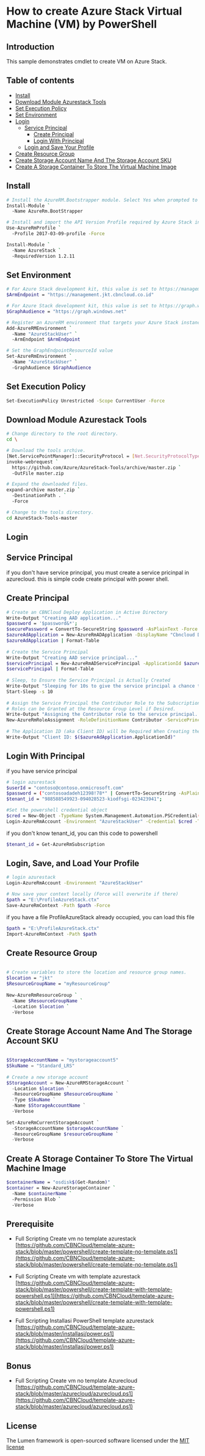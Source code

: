 # How to create Azure Stack Virtual Machine (VM) by PowerShell

## Introduction
This sample demonstrates cmdlet to create VM on Azure Stack.

## Table of contents

<!--ts-->
   * [Install](#install)
   * [Download Module Azurestack Tools](#download-module-azurestack-tools)
   * [Set Execution Policy](#set-execution-policy)
   * [Set Environment](#set-environment)
   * [Login](#login)
      * [Service Principal](#service-principal)
         * [Create Principal](#create-principal)
         * [Login With Principal](#login-with-principal)
      * [Login and Save Your Profile](#service-principal)
   * [Create Resource Group](#create-resource-group)
   * [Create Storage Account Name And The Storage Account SKU](#create-storage-account-name-and-the-storage-account-sku)
   * [Create A Storage Container To Store The Virtual Machine Image](#create-storage-account-name-and-the-storage-account-sku)
<!--te-->

## Install

```bash
# Install the AzureRM.Bootstrapper module. Select Yes when prompted to install NuGet 
Install-Module `
  -Name AzureRm.BootStrapper

# Install and import the API Version Profile required by Azure Stack into the current PowerShell session.
Use-AzureRmProfile `
  -Profile 2017-03-09-profile -Force

Install-Module `
  -Name AzureStack `
  -RequiredVersion 1.2.11
```

## Set Environment

```bash
# For Azure Stack development kit, this value is set to https://management.local.azurestack.external. To get this value for Azure Stack integrated systems, contact your service provider.
$ArmEndpoint = "https://management.jkt.cbncloud.co.id"

# For Azure Stack development kit, this value is set to https://graph.windows.net/. To get this value for Azure Stack integrated systems, contact your service provider.
$GraphAudience = "https://graph.windows.net"

# Register an AzureRM environment that targets your Azure Stack instance
Add-AzureRMEnvironment `
  -Name "AzureStackUser" `
  -ArmEndpoint $ArmEndpoint

# Set the GraphEndpointResourceId value
Set-AzureRmEnvironment `
  -Name "AzureStackUser" `
  -GraphAudience $GraphAudience
```

## Set Execution Policy

```bash
Set-ExecutionPolicy Unrestricted -Scope CurrentUser -Force
```

## Download Module Azurestack Tools

```bash
# Change directory to the root directory. 
cd \

# Download the tools archive.
[Net.ServicePointManager]::SecurityProtocol = [Net.SecurityProtocolType]::Tls12 
invoke-webrequest `
  https://github.com/Azure/AzureStack-Tools/archive/master.zip `
  -OutFile master.zip

# Expand the downloaded files.
expand-archive master.zip `
  -DestinationPath . `
  -Force

# Change to the tools directory.
cd AzureStack-Tools-master
```
## Login

## Service Principal

if you don't have service principal, you must create a service pricinpal in azurecloud. this is simple code create principal with power shell.

## Create Principal
```bash
# Create an CBNCloud Deploy Application in Active Directory
Write-Output "Creating AAD application..."
$password = '$password&*';
$securePassword = ConvertTo-SecureString $password -AsPlainText -Force
$azureAdApplication = New-AzureRmADApplication -DisplayName "Cbncloud Deploy" -HomePage "https://www.cbncloud.co.id" -IdentifierUris "https://www.cbncloud.co.id" -Password $securePassword
$azureAdApplication | Format-Table
 
# Create the Service Principal
Write-Output "Creating AAD service principal..."
$servicePrincipal = New-AzureRmADServicePrincipal -ApplicationId $azureAdApplication.ApplicationId
$servicePrincipal | Format-Table
 
# Sleep, to Ensure the Service Principal is Actually Created
Write-Output "Sleeping for 10s to give the service principal a chance to finish creating..."
Start-Sleep -s 10
 
# Assign the Service Principal the Contributor Role to the Subscription.
# Roles can be Granted at the Resource Group Level if Desired.
Write-Output "Assigning the Contributor role to the service principal..."
New-AzureRmRoleAssignment -RoleDefinitionName Contributor -ServicePrincipalName $azureAdApplication.ApplicationId
 
# The Application ID (aka Client ID) will be Required When Creating the Account in CBNCloud Deploy
Write-Output "Client ID: $($azureAdApplication.ApplicationId)"
```

## Login With Principal
if you have service principal

```bash 
# login azurestack
$userId = "contoso@contoso.onmicrosoft.com"
$password = ("contosoadadeh12398!78*" | ConvertTo-SecureString -AsPlainText -Force)
$tenant_id = "988588549923-094028523-kiodfsgi-023423941";

#Set the powershell credential object
$cred = New-Object -TypeName System.Management.Automation.PSCredential($userId ,$password)
Login-AzureRmAccount -Environment "AzureStackUser" -Credential $cred -TenantId $tenant_id
```

if you don't know tenant_id, you can this code to powershell 
```bash
$tenant_id = Get-AzureRmSubscription
```

## Login, Save, and Load Your Profile
```bash
# login azurestack
Login-AzureRmAccount -Environment "AzureStackUser"

# Now save your context locally (Force will overwrite if there)
$path = "E:\ProfileAzureStack.ctx"
Save-AzureRmContext -Path $path -Force
```

if you have a file ProfileAzureStack already occupied, you can load this file
```bash 
$path = "E:\ProfileAzureStack.ctx"
Import-AzureRmContext -Path $path
```
## Create Resource Group

```bash

# Create variables to store the location and resource group names.
$location = "jkt"
$ResourceGroupName = "myResourceGroup"
 
New-AzureRmResourceGroup `
  -Name $ResourceGroupName `
  -Location $location `
  -Verbose

```

## Create Storage Account Name And The Storage Account SKU

```ps1

$StorageAccountName = "mystorageaccount5"
$SkuName = "Standard_LRS"
 
# Create a new storage account
$StorageAccount = New-AzureRMStorageAccount `
  -Location $location `
  -ResourceGroupName $ResourceGroupName `
  -Type $SkuName `
  -Name $StorageAccountName `
  -Verbose
 
Set-AzureRmCurrentStorageAccount `
  -StorageAccountName $storageAccountName `
  -ResourceGroupName $resourceGroupName `
  -Verbose
```

## Create A Storage Container To Store The Virtual Machine Image
```bash
$containerName = "osdisk$(Get-Random)"
$container = New-AzureStorageContainer `
  -Name $containerName `
  -Permission Blob `
  -Verbose
```


## Prerequisite 

- Full Scripting Create vm no template azurestack [https://github.com/CBNCloud/template-azure-stack/blob/master/powershell/create-template-no-template.ps1](https://github.com/CBNCloud/template-azure-stack/blob/master/powershell/create-template-no-template.ps1)

- Full Scripting Create vm with template azurestack [https://github.com/CBNCloud/template-azure-stack/blob/master/powershell/create-template-with-template-powershell.ps1](https://github.com/CBNCloud/template-azure-stack/blob/master/powershell/create-template-with-template-powershell.ps1)

- Full Scripting Installasi PowerShell template azurestack [https://github.com/CBNCloud/template-azure-stack/blob/master/installasi/power.ps1](https://github.com/CBNCloud/template-azure-stack/blob/master/installasi/power.ps1)

## Bonus
- Full Scripting Create vm no template Azurecloud [https://github.com/CBNCloud/template-azure-stack/blob/master/azurecloud/azurecloud.ps1](https://github.com/CBNCloud/template-azure-stack/blob/master/azurecloud/azurecloud.ps1)

## License

The Lumen framework is open-sourced software licensed under the [MIT license](http://opensource.org/licenses/MIT)

